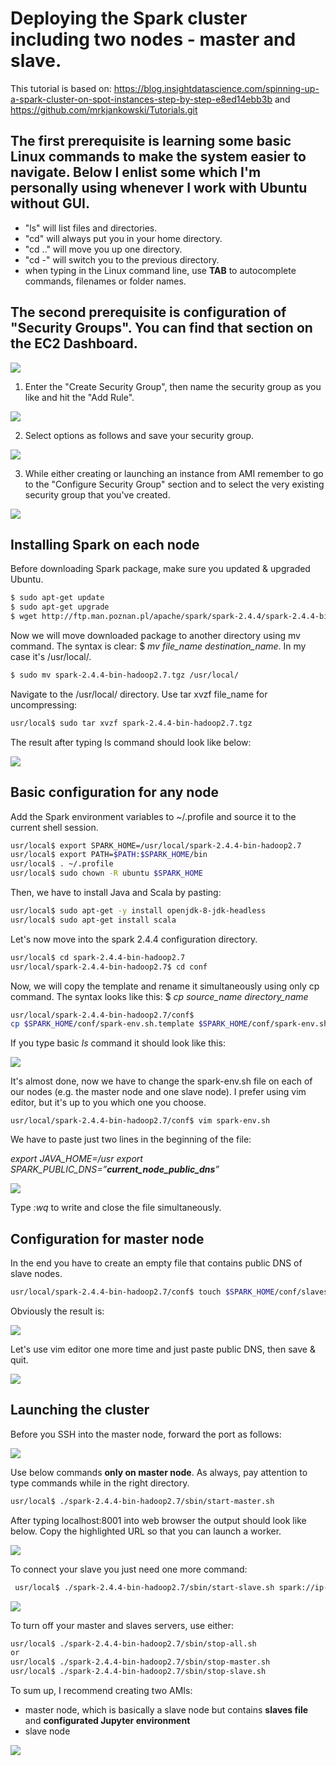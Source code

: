 # Deploying the Spark cluster including two nodes - master and slave. 

This tutorial is based on: https://blog.insightdatascience.com/spinning-up-a-spark-cluster-on-spot-instances-step-by-step-e8ed14ebb3b and https://github.com/mrkjankowski/Tutorials.git

## The first prerequisite is learning some basic Linux commands to make the system easier to navigate. Below I enlist some which I'm personally using whenever I work with Ubuntu without GUI.

- "ls"  will list files and directories.
- "cd" will always put you in your home directory.
- "cd .." will move you up one directory.
- "cd -" will switch you to the previous directory. 
- when typing in the Linux command line, use **TAB** to autocomplete commands, filenames or folder names.

## The second prerequisite is configuration of "Security Groups". You can find that section on the EC2 Dashboard.

![](images/image-20191130175712665.png)


1. Enter the "Create Security Group", then name the security group as you like and hit the "Add Rule".


![](images/image-20191130180030354.png)


2. Select options as follows and save your security group.


![](images/image-20191203155258129.png)


3. While either creating or launching an instance from AMI remember to go to the "Configure Security Group" section and to select the very existing security group that you've created.


![](images/image-20191203155508768.png)

## Installing Spark on each node

Before downloading Spark package, make sure you updated & upgraded Ubuntu.

```bash
$ sudo apt-get update
$ sudo apt-get upgrade 
$ wget http://ftp.man.poznan.pl/apache/spark/spark-2.4.4/spark-2.4.4-bin-hadoop2.7.tgz
```

Now we will move downloaded package to another directory using mv command. 
The syntax is clear: $ *mv file_name destination_name*. In my case it's /usr/local/.

```bash
$ sudo mv spark-2.4.4-bin-hadoop2.7.tgz /usr/local/
```

Navigate to the /usr/local/ directory. Use tar xvzf file_name for uncompressing:

```bash
usr/local$ sudo tar xvzf spark-2.4.4-bin-hadoop2.7.tgz
```

The result after typing ls command should look like below:

![](images/image-20191130212424881.png)

## Basic configuration for any node

Add the Spark environment variables to ~/.profile and source it to the current shell session.

```bash
usr/local$ export SPARK_HOME=/usr/local/spark-2.4.4-bin-hadoop2.7
usr/local$ export PATH=$PATH:$SPARK_HOME/bin
usr/local$ . ~/.profile
usr/local$ sudo chown -R ubuntu $SPARK_HOME
```

Then, we have to install Java and Scala by pasting:

```bash
usr/local$ sudo apt-get -y install openjdk-8-jdk-headless
usr/local$ sudo apt-get install scala
```

Let's now move into the spark 2.4.4 configuration directory.

```bash
usr/local$ cd spark-2.4.4-bin-hadoop2.7
usr/local/spark-2.4.4-bin-hadoop2.7$ cd conf
```

Now, we will copy the template and rename it simultaneously using only cp command. The syntax looks like this: $ *cp source_name directory_name*

```bash
usr/local/spark-2.4.4-bin-hadoop2.7/conf$ 
cp $SPARK_HOME/conf/spark-env.sh.template $SPARK_HOME/conf/spark-env.sh
```

If you type basic *ls* command it should look like this:

![](images/image-20191130214729083.png)

It's almost done, now we have to change the spark-env.sh file on each of our nodes (e.g. the master node and one slave node). I prefer using vim editor, but it's up to you which one you choose. 

```
usr/local/spark-2.4.4-bin-hadoop2.7/conf$ vim spark-env.sh
```

We have to paste just two lines in the beginning of the file:

*export JAVA_HOME=/usr*
*export SPARK_PUBLIC_DNS=”**current_node_public_dns**”*

![](images/image-20191130215351853.png)

Type *:wq* to write and close the file simultaneously.

## Configuration for master node

In the end you have to create an empty file that contains public DNS of slave nodes. 

```bash
usr/local/spark-2.4.4-bin-hadoop2.7/conf$ touch $SPARK_HOME/conf/slaves
```

Obviously the result is:

![](images/image-20191130220423463.png)

Let's use vim editor one more time and just paste public DNS, then save & quit.

![](images/image-20191130220914144.png)

##  Launching the cluster

Before you SSH into the master node, forward the port as follows:

![](images/image-20191203173901525.png)

Use below commands **only on master node**. As always, pay attention to type commands while in the right directory.

```bash
usr/local$ ./spark-2.4.4-bin-hadoop2.7/sbin/start-master.sh
```

After typing localhost:8001 into web browser the output should look like below.
Copy the highlighted URL so that you can launch a worker.

![](images/image-20191130221308054.png)

To connect your slave you just need one more command:

```bash
 usr/local$ ./spark-2.4.4-bin-hadoop2.7/sbin/start-slave.sh spark://ip-172-31-18-131.eu-west-1.compute.internal:7077
```

![](images/image-20191130221507984.png)

To turn off your master and slaves servers, use either:

```bash
usr/local$ ./spark-2.4.4-bin-hadoop2.7/sbin/stop-all.sh
or
usr/local$ ./spark-2.4.4-bin-hadoop2.7/sbin/stop-master.sh
usr/local$ ./spark-2.4.4-bin-hadoop2.7/sbin/stop-slave.sh
```

To sum up, I recommend creating two AMIs: 

-  master node, which is basically a slave node but contains **slaves file** and **configurated Jupyter environment**
- slave node 

![](images/image-20191130222047417.png)

